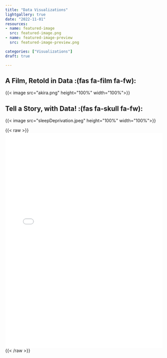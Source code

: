 ```yaml
---
title: "Data Visualizations"
lightgallery: true
date: "2022-11-01"
resources:
- name: featured-image
  src: featured-image.png
- name: featured-image-preview
  src: featured-image-preview.png

categories: ["Visualizations"]
draft: true

---
```

## A Film, Retold in Data :(fas fa-film fa-fw): 
{{< image src="akira.png" height="100%" width="100%">}}

## Tell a Story, with Data! :(fas fa-skull fa-fw):
{{< image src="sleepDeprivation.jpeg" height="100%" width="100%">}}

{{< raw >}}
<embed src="ethics.pdf" type="application/pdf" width="100%" height="687px" />
{{< /raw >}}

